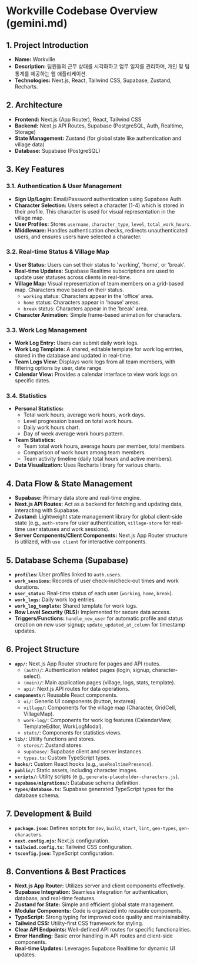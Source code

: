 # Workville Codebase Overview (gemini.md)

## 1. Project Introduction
- **Name:** Workville
- **Description:** 팀원들의 근무 상태를 시각화하고 업무 일지를 관리하며, 개인 및 팀 통계를 제공하는 웹 애플리케이션.
- **Technologies:** Next.js, React, Tailwind CSS, Supabase, Zustand, Recharts.

## 2. Architecture
- **Frontend:** Next.js (App Router), React, Tailwind CSS
- **Backend:** Next.js API Routes, Supabase (PostgreSQL, Auth, Realtime, Storage)
- **State Management:** Zustand (for global state like authentication and village data)
- **Database:** Supabase (PostgreSQL)

## 3. Key Features

### 3.1. Authentication & User Management
- **Sign Up/Login:** Email/Password authentication using Supabase Auth.
- **Character Selection:** Users select a character (1-4) which is stored in their profile. This character is used for visual representation in the village map.
- **User Profiles:** Stores `username`, `character_type`, `level`, `total_work_hours`.
- **Middleware:** Handles authentication checks, redirects unauthenticated users, and ensures users have selected a character.

### 3.2. Real-time Status & Village Map
- **User Status:** Users can set their status to 'working', 'home', or 'break'.
- **Real-time Updates:** Supabase Realtime subscriptions are used to update user statuses across clients in real-time.
- **Village Map:** Visual representation of team members on a grid-based map. Characters move based on their status.
  - `working` status: Characters appear in the 'office' area.
  - `home` status: Characters appear in 'house' areas.
  - `break` status: Characters appear in the 'break' area.
- **Character Animation:** Simple frame-based animation for characters.

### 3.3. Work Log Management
- **Work Log Entry:** Users can submit daily work logs.
- **Work Log Template:** A shared, editable template for work log entries, stored in the database and updated in real-time.
- **Team Logs View:** Displays work logs from all team members, with filtering options by user, date range.
- **Calendar View:** Provides a calendar interface to view work logs on specific dates.

### 3.4. Statistics
- **Personal Statistics:**
  - Total work hours, average work hours, work days.
  - Level progression based on total work hours.
  - Daily work hours chart.
  - Day of week average work hours pattern.
- **Team Statistics:**
  - Team total work hours, average hours per member, total members.
  - Comparison of work hours among team members.
  - Team activity timeline (daily total hours and active members).
- **Data Visualization:** Uses Recharts library for various charts.

## 4. Data Flow & State Management
- **Supabase:** Primary data store and real-time engine.
- **Next.js API Routes:** Act as a backend for fetching and updating data, interacting with Supabase.
- **Zustand:** Lightweight state management library for global client-side state (e.g., `auth-store` for user authentication, `village-store` for real-time user statuses and work sessions).
- **Server Components/Client Components:** Next.js App Router structure is utilized, with `use client` for interactive components.

## 5. Database Schema (Supabase)
- **`profiles`:** User profiles linked to `auth.users`.
- **`work_sessions`:** Records of user check-in/check-out times and work durations.
- **`user_status`:** Real-time status of each user (`working`, `home`, `break`).
- **`work_logs`:** Daily work log entries.
- **`work_log_template`:** Shared template for work logs.
- **Row Level Security (RLS):** Implemented for secure data access.
- **Triggers/Functions:** `handle_new_user` for automatic profile and status creation on new user signup; `update_updated_at_column` for timestamp updates.

## 6. Project Structure
- **`app/`:** Next.js App Router structure for pages and API routes.
  - `(auth)/`: Authentication related pages (login, signup, character-select).
  - `(main)/`: Main application pages (village, logs, stats, template).
  - `api/`: Next.js API routes for data operations.
- **`components/`:** Reusable React components.
  - `ui/`: Generic UI components (button, textarea).
  - `village/`: Components for the village map (Character, GridCell, VillageMap).
  - `work-log/`: Components for work log features (CalendarView, TemplateEditor, WorkLogModal).
  - `stats/`: Components for statistics views.
- **`lib/`:** Utility functions and stores.
  - `stores/`: Zustand stores.
  - `supabase/`: Supabase client and server instances.
  - `types.ts`: Custom TypeScript types.
- **`hooks/`:** Custom React hooks (e.g., `useRealtimePresence`).
- **`public/`:** Static assets, including character images.
- **`scripts/`:** Utility scripts (e.g., `generate-placeholder-characters.js`).
- **`supabase/migrations/`:** Database schema definition.
- **`types/database.ts`:** Supabase generated TypeScript types for the database schema.

## 7. Development & Build
- **`package.json`:** Defines scripts for `dev`, `build`, `start`, `lint`, `gen-types`, `gen-characters`.
- **`next.config.mjs`:** Next.js configuration.
- **`tailwind.config.ts`:** Tailwind CSS configuration.
- **`tsconfig.json`:** TypeScript configuration.

## 8. Conventions & Best Practices
- **Next.js App Router:** Utilizes server and client components effectively.
- **Supabase Integration:** Seamless integration for authentication, database, and real-time features.
- **Zustand for State:** Simple and efficient global state management.
- **Modular Components:** Code is organized into reusable components.
- **TypeScript:** Strong typing for improved code quality and maintainability.
- **Tailwind CSS:** Utility-first CSS framework for styling.
- **Clear API Endpoints:** Well-defined API routes for specific functionalities.
- **Error Handling:** Basic error handling in API routes and client-side components.
- **Real-time Updates:** Leverages Supabase Realtime for dynamic UI updates.